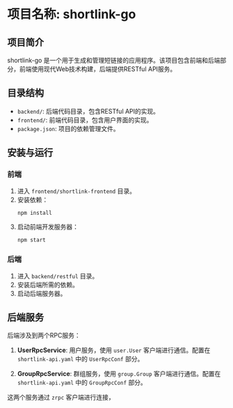 # 项目名称: shortlink-go

## 项目简介

shortlink-go 是一个用于生成和管理短链接的应用程序。该项目包含前端和后端部分，前端使用现代Web技术构建，后端提供RESTful API服务。

## 目录结构

- `backend/`: 后端代码目录，包含RESTful API的实现。
- `frontend/`: 前端代码目录，包含用户界面的实现。
- `package.json`: 项目的依赖管理文件。

## 安装与运行

### 前端

1. 进入 `frontend/shortlink-frontend` 目录。
2. 安装依赖：
   ```bash
   npm install
   ```
3. 启动前端开发服务器：
   ```bash
   npm start
   ```

### 后端

1. 进入 `backend/restful` 目录。
2. 安装后端所需的依赖。
3. 启动后端服务器。

## 后端服务

后端涉及到两个RPC服务：

1. **UserRpcService**: 用户服务，使用 `user.User` 客户端进行通信。配置在 `shortlink-api.yaml` 中的 `UserRpcConf` 部分。

2. **GroupRpcService**: 群组服务，使用 `group.Group` 客户端进行通信。配置在 `shortlink-api.yaml` 中的 `GroupRpcConf` 部分。

这两个服务通过 `zrpc` 客户端进行连接，
